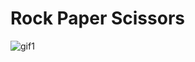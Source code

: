 # Rock Paper Scissors

![gif1](https://github.com/smtttlck/rock-paper-scissors/assets/61507892/78e1a6b7-d081-4fac-ae2e-002eb450f4d0)
